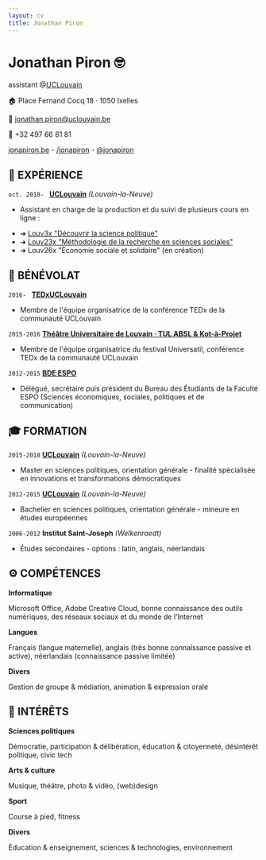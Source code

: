 ```yaml
---
layout: cv
title: Jonathan Piron
---
```

# Jonathan Piron 🤓
assistant @<a target="_blank" href="https://uclouvain.be">UCLouvain</a>

🏠 Place Fernand Cocq 18 · 1050 Ixelles <br/>

📧 <a href="mailto:jonathan.piron@uclouvain.be">jonathan.piron@uclouvain.be</a> <br/>

📱 +32 497 66 81 81

<div id="webaddress">
  <a target="_blank" href="http://jonapiron.be"><i class="fas fa-user-circle"></i> jonapiron.be</a> - 
  <a target="_blank" href="https://linkedin.com/in/jonapiron"><i class="fab fa-linkedin"></i> /jonapiron</a> -
  <a target="_blank" href="https://twitter.com/jonapiron"><i class="fab fa-twitter"></i> @jonapiron</a>
</div>

## 💼 EXPÉRIENCE
`oct. 2018- `
__<a target="_blank" href="https://uclouvain.be/repertoires/jonathan.piron">UCLouvain</a>__ _(Louvain-la-Neuve)_

- Assistant en charge de la production et du suivi de plusieurs cours en ligne : 
<ul>
  <li> ➜ <a target="_blank" href="https://is.gd/Louv3x">Louv3x "Découvrir la science politique"</a></li>
  <li> ➜ <a target="_blank" href="https://is.gd/Louv23x">Louv23x "Méthodologie de la recherche en sciences sociales"</a></li>
  <li> ➜ Louv26x "Économie sociale et solidaire" (en création)</li>
</ul>

## 💛 BÉNÉVOLAT

`2016- `
__<a target="_blank" href="https://tedxuclouvain.com">TEDxUCLouvain</a>__

- Membre de l'équipe organisatrice de la conférence TEDx de la communauté UCLouvain

`2015-2016`
__<a target="_blank" href="https://universatil.be/">Théâtre Universitaire de Louvain · TUL ABSL & Kot-à-Projet</a>__

- Membre de l'équipe organisatrice du festival Universatil,  conférence TEDx de la communauté UCLouvain

`2012-2015`
__<a target="_blank" href="https://bdeespo.com/">BDE ESPO</a>__

- Délégué, secrétaire puis président du Bureau des Étudiants de la Faculté ESPO (Sciences économiques, sociales, politiques et de communication)



## 🎓 FORMATION

`2015-2018`
__<a target="_blank" href="https://uclouvain.be">UCLouvain</a>__ _(Louvain-la-Neuve)_

- Master en sciences politiques, orientation générale - finalité spécialisée en innovations et transformations démocratiques

`2012-2015`
__<a target="_blank" href="https://uclouvain.be">UCLouvain</a>__ _(Louvain-la-Neuve)_

- Bachelier en sciences politiques, orientation générale - mineure en études européennes

`2006-2012`
__Institut Saint-Joseph__ _(Welkenraedt)_

- Études secondaires - options : latin, anglais, néerlandais


## ⚙️ COMPÉTENCES 

__Informatique__

Microsoft Office, Adobe Creative Cloud, bonne connaissance des outils numériques, des réseaux sociaux et du monde de l'Internet

__Langues__

Français (langue maternelle), anglais (très bonne connaissance passive et active), néerlandais (connaissance passive limitée)

__Divers__

Gestion de groupe & médiation, animation & expression orale


## 🎯 INTÉRÊTS

__Sciences politiques__

Démocratie, participation & délibération, éducation & citoyenneté, désintérêt politique, civic tech

__Arts & culture__

Musique, théâtre, photo & vidéo, (web)design

__Sport__ 

Course à pied, fitness

__Divers__

Éducation & enseignement, sciences & technologies, environnement


<!-- ### Footer

Dernière mise à jour : 05/2019 -->


